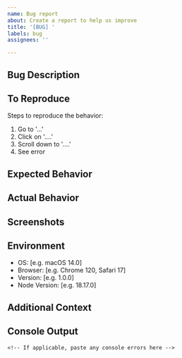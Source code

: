 ```yaml
---
name: Bug report
about: Create a report to help us improve
title: '[BUG] '
labels: bug
assignees: ''

---
```


## Bug Description
<!-- A clear and concise description of what the bug is -->

## To Reproduce
Steps to reproduce the behavior:
1. Go to '...'
2. Click on '....'
3. Scroll down to '....'
4. See error

## Expected Behavior
<!-- A clear and concise description of what you expected to happen -->

## Actual Behavior
<!-- A clear and concise description of what actually happened -->

## Screenshots
<!-- If applicable, add screenshots to help explain your problem -->

## Environment
- OS: [e.g. macOS 14.0]
- Browser: [e.g. Chrome 120, Safari 17]
- Version: [e.g. 1.0.0]
- Node Version: [e.g. 18.17.0]

## Additional Context
<!-- Add any other context about the problem here -->

## Console Output
```
<!-- If applicable, paste any console errors here -->
```